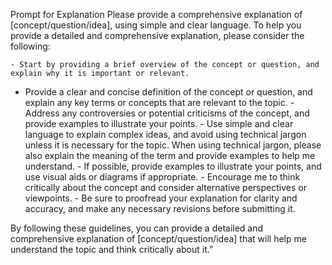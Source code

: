 Prompt for Explanation
Please provide a comprehensive explanation of [concept/question/idea], using simple and clear language. To help you provide a detailed and comprehensive explanation, please consider the following:

    - Start by providing a brief overview of the concept or question, and explain why it is important or relevant.
   -  Provide a clear and concise definition of the concept or question, and explain any key terms or concepts that are relevant to the topic.
    - Address any controversies or potential criticisms of the concept, and provide examples to illustrate your points.
    - Use simple and clear language to explain complex ideas, and avoid using technical jargon unless it is necessary for the topic. When using technical jargon, please also explain the meaning of the term and provide examples to help me understand.
    - If possible, provide examples to illustrate your points, and use visual aids or diagrams if appropriate.
    - Encourage me to think critically about the concept and consider alternative perspectives or viewpoints.
    - Be sure to proofread your explanation for clarity and accuracy, and make any necessary revisions before submitting it.

By following these guidelines, you can provide a detailed and comprehensive explanation of [concept/question/idea] that will help me understand the topic and think critically about it.”